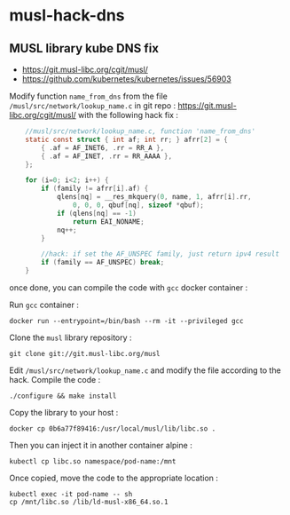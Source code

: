 # musl-hack-dns

## MUSL library kube DNS fix
- https://git.musl-libc.org/cgit/musl/
- https://github.com/kubernetes/kubernetes/issues/56903

Modify function `name_from_dns` from the file `/musl/src/network/lookup_name.c` in git repo : https://git.musl-libc.org/cgit/musl/ with the following hack fix :

```c
    //musl/src/network/lookup_name.c, function 'name_from_dns'
    static const struct { int af; int rr; } afrr[2] = { 
        { .af = AF_INET6, .rr = RR_A },
        { .af = AF_INET, .rr = RR_AAAA },
    };  

    for (i=0; i<2; i++) {
        if (family != afrr[i].af) {
            qlens[nq] = __res_mkquery(0, name, 1, afrr[i].rr,
                0, 0, 0, qbuf[nq], sizeof *qbuf);
            if (qlens[nq] == -1) 
                return EAI_NONAME;
            nq++;
        }   

        //hack: if set the AF_UNSPEC family, just return ipv4 result
        if (family == AF_UNSPEC) break;
    }
 ```
 
 once done, you can compile the code with `gcc` docker container :
 
Run `gcc` container :
```
docker run --entrypoint=/bin/bash --rm -it --privileged gcc
```

Clone the `musl` library repository :
```
git clone git://git.musl-libc.org/musl
```

Edit `/musl/src/network/lookup_name.c` and modify the file according to the hack.
Compile the code :
```
./configure && make install
```
Copy the library to your host :
```
docker cp 0b6a77f89416:/usr/local/musl/lib/libc.so .
```

Then you can inject it in another container alpine :
```
kubectl cp libc.so namespace/pod-name:/mnt
```

Once copied, move the code to the appropriate location :
```
kubectl exec -it pod-name -- sh
cp /mnt/libc.so /lib/ld-musl-x86_64.so.1
```
